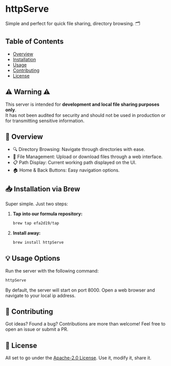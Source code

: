 # httpServe

Simple and perfect for quick file sharing, directory browsing. 🗂️

## Table of Contents
- [Overview](#-overview)
- [Installation](#-installation-via-brew)
- [Usage](#-usage-options)
- [Contributing](#-contributing)
- [License](#-license)

## ⚠️ Warning ⚠️

This server is intended for **development and local file sharing purposes only**.\
It has not been audited for security and should not be used in production or for transmitting sensitive information.

## 🔎 Overview

- 🔍 Directory Browsing: Navigate through directories with ease.
- 📁 File Management: Upload or download files through a web interface.
- 📋 Path Display: Current working path displayed on the UI.
- 🏠 Home & Back Buttons: Easy navigation options.

## 📥 Installation via Brew

Super simple. Just two steps:

1. **Tap into our formula repository:**

    ```bash
    brew tap efa2d19/tap
    ```

2. **Install away:**

    ```bash
    brew install httpServe
    ```

## 💡 Usage Options

Run the server with the following command:

```bash
httpServe
```

By default, the server will start on port 8000. Open a web browser and navigate to your local ip address.

## 🌟 Contributing

Got ideas? Found a bug? Contributions are more than welcome! Feel free to open an issue or submit a PR.

## 📝 License

All set to go under the [Apache-2.0 License](/LICENSE). Use it, modify it, share it.
